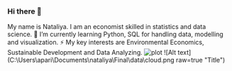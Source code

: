 ### Hi there 👋
My name is Nataliya. I am an economist skilled in statistics and data science.
🌱 I’m currently learning Python, SQL for handling data, modelling and visualization.
⚡ My key interests are Environmental Economics, Sustainable Development and Data Analyzing.
![plot](C:\Users\apari\Documents\nataliya\Final\data\cloud.png)
![Alt text](C:\Users\apari\Documents\nataliya\Final\data\cloud.png raw=true "Title")

<!--
**aparinatali/aparinatali** is a ✨ _special_ ✨ repository because its `README.md` (this file) appears on your GitHub profile.

Here are some ideas to get you started:

- 🔭 I’m currently working on ...
-  ...
- 👯 I’m looking to collaborate on ...
- 🤔 I’m looking for help with ...
- 💬 Ask me about ...
- 📫 How to reach me: ...
- 😄 Pronouns: ...
-  Fun fact: ...
-->
